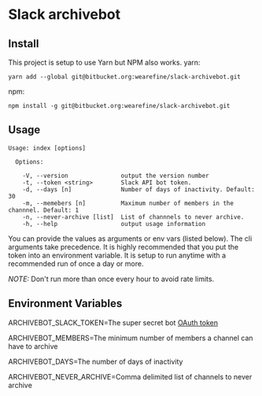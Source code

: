 Slack archivebot
================

## Install

This project is setup to use Yarn but NPM also works.
yarn:
```
yarn add --global git@bitbucket.org:wearefine/slack-archivebot.git
```
npm:
```
npm install -g git@bitbucket.org:wearefine/slack-archivebot.git
```

## Usage

```
Usage: index [options]

  Options:

    -V, --version               output the version number
    -t, --token <string>        Slack API bot token.
    -d, --days [n]              Number of days of inactivity. Default: 30
    -m, --memebers [n]          Maximum number of members in the channnel. Default: 1
    -n, --never-archive [list]  List of channnels to never archive.
    -h, --help                  output usage information
```
You can provide the values as arguments or env vars (listed below). The cli arguments take precedence. It is highly recommended that you put the token into an environment variable. It is setup to run anytime with a recommended run of once a day or more. 

*_NOTE:_* Don't run more than once every hour to avoid rate limits. 

## Environment Variables
ARCHIVEBOT_SLACK_TOKEN=The super secret bot [OAuth token](https://api.slack.com/apps)

ARCHIVEBOT_MEMBERS=The minimum number of members a channel can have to archive

ARCHIVEBOT_DAYS=The number of days of inactivity

ARCHIVEBOT_NEVER_ARCHIVE=Comma delimited list of channels to never archive
